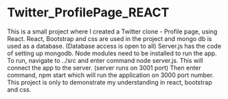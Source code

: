 # Twitter_ProfilePage_REACT
This is a small project where I created a Twitter clone - Profile page, using React.
React, Bootstrap and css are used in the project and mongo db is used as a database. (Database access is open to all)
Server.js has the code of setting up mongodb.
Node modules need to be installed to run the app.
To run, navigate to ../src and enter command node server.js. This will connect the app to the server. (server runs on 3001 port)
Then enter command, npm start which will run the application on 3000 port number.
This project is only to demonstrate my understanding in react, bootstrap and css.
